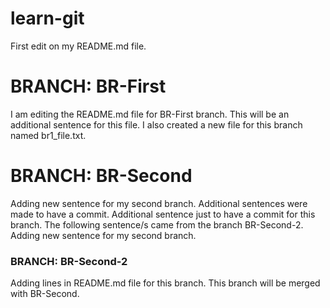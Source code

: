 # learn-git
First edit on my README.md file.

# BRANCH: BR-First
I am editing the README.md file for BR-First branch. This will be an additional sentence for this file. I also created a new file for this branch named br1_file.txt.

# BRANCH: BR-Second
Adding new sentence for my second branch. Additional sentences were made to have a commit.
Additional sentence just to have a commit for this branch.
The following sentence/s came from the branch BR-Second-2.
Adding new sentence for my second branch.

### BRANCH: BR-Second-2
Adding lines in README.md file for this branch. This branch will be merged with BR-Second.
